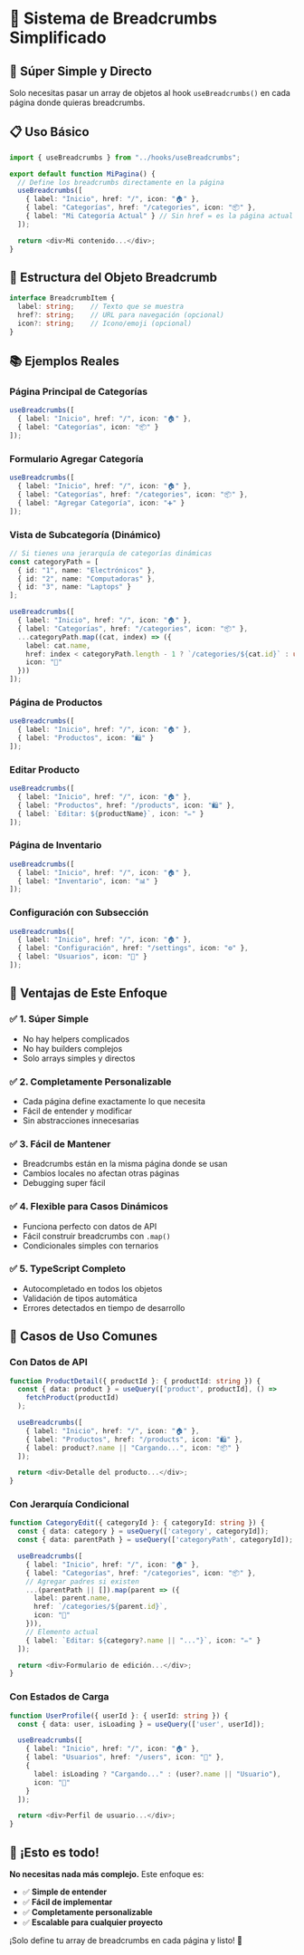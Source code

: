 # 🍞 Sistema de Breadcrumbs Simplificado

## 🎯 **Súper Simple y Directo**

Solo necesitas pasar un array de objetos al hook `useBreadcrumbs()` en cada página donde quieras breadcrumbs.

## 📋 Uso Básico

```typescript
import { useBreadcrumbs } from "../hooks/useBreadcrumbs";

export default function MiPagina() {
  // Define los breadcrumbs directamente en la página
  useBreadcrumbs([
    { label: "Inicio", href: "/", icon: "🏠" },
    { label: "Categorías", href: "/categories", icon: "📦" },
    { label: "Mi Categoría Actual" } // Sin href = es la página actual
  ]);

  return <div>Mi contenido...</div>;
}
```

## 🎨 Estructura del Objeto Breadcrumb

```typescript
interface BreadcrumbItem {
  label: string;    // Texto que se muestra
  href?: string;    // URL para navegación (opcional)
  icon?: string;    // Icono/emoji (opcional)
}
```

## 📚 Ejemplos Reales

### **Página Principal de Categorías**
```typescript
useBreadcrumbs([
  { label: "Inicio", href: "/", icon: "🏠" },
  { label: "Categorías", icon: "📦" }
]);
```

### **Formulario Agregar Categoría**
```typescript
useBreadcrumbs([
  { label: "Inicio", href: "/", icon: "🏠" },
  { label: "Categorías", href: "/categories", icon: "📦" },
  { label: "Agregar Categoría", icon: "➕" }
]);
```

### **Vista de Subcategoría (Dinámico)**
```typescript
// Si tienes una jerarquía de categorías dinámicas
const categoryPath = [
  { id: "1", name: "Electrónicos" },
  { id: "2", name: "Computadoras" },
  { id: "3", name: "Laptops" }
];

useBreadcrumbs([
  { label: "Inicio", href: "/", icon: "🏠" },
  { label: "Categorías", href: "/categories", icon: "📦" },
  ...categoryPath.map((cat, index) => ({
    label: cat.name,
    href: index < categoryPath.length - 1 ? `/categories/${cat.id}` : undefined,
    icon: "📁"
  }))
]);
```

### **Página de Productos**
```typescript
useBreadcrumbs([
  { label: "Inicio", href: "/", icon: "🏠" },
  { label: "Productos", icon: "🛍️" }
]);
```

### **Editar Producto**
```typescript
useBreadcrumbs([
  { label: "Inicio", href: "/", icon: "🏠" },
  { label: "Productos", href: "/products", icon: "🛍️" },
  { label: `Editar: ${productName}`, icon: "✏️" }
]);
```

### **Página de Inventario**
```typescript
useBreadcrumbs([
  { label: "Inicio", href: "/", icon: "🏠" },
  { label: "Inventario", icon: "📊" }
]);
```

### **Configuración con Subsección**
```typescript
useBreadcrumbs([
  { label: "Inicio", href: "/", icon: "🏠" },
  { label: "Configuración", href: "/settings", icon: "⚙️" },
  { label: "Usuarios", icon: "👥" }
]);
```

## 🚀 Ventajas de Este Enfoque

### ✅ **1. Súper Simple**
- No hay helpers complicados
- No hay builders complejos 
- Solo arrays simples y directos

### ✅ **2. Completamente Personalizable**
- Cada página define exactamente lo que necesita
- Fácil de entender y modificar
- Sin abstracciones innecesarias

### ✅ **3. Fácil de Mantener**
- Breadcrumbs están en la misma página donde se usan
- Cambios locales no afectan otras páginas
- Debugging super fácil

### ✅ **4. Flexible para Casos Dinámicos**
- Funciona perfecto con datos de API
- Fácil construir breadcrumbs con `.map()`
- Condicionales simples con ternarios

### ✅ **5. TypeScript Completo**
- Autocompletado en todos los objetos
- Validación de tipos automática
- Errores detectados en tiempo de desarrollo

## 🎯 Casos de Uso Comunes

### **Con Datos de API**
```typescript
function ProductDetail({ productId }: { productId: string }) {
  const { data: product } = useQuery(['product', productId], () => 
    fetchProduct(productId)
  );

  useBreadcrumbs([
    { label: "Inicio", href: "/", icon: "🏠" },
    { label: "Productos", href: "/products", icon: "🛍️" },
    { label: product?.name || "Cargando...", icon: "📦" }
  ]);

  return <div>Detalle del producto...</div>;
}
```

### **Con Jerarquía Condicional**
```typescript
function CategoryEdit({ categoryId }: { categoryId: string }) {
  const { data: category } = useQuery(['category', categoryId]);
  const { data: parentPath } = useQuery(['categoryPath', categoryId]);

  useBreadcrumbs([
    { label: "Inicio", href: "/", icon: "🏠" },
    { label: "Categorías", href: "/categories", icon: "📦" },
    // Agregar padres si existen
    ...(parentPath || []).map(parent => ({
      label: parent.name,
      href: `/categories/${parent.id}`,
      icon: "📁"
    })),
    // Elemento actual
    { label: `Editar: ${category?.name || "..."}`, icon: "✏️" }
  ]);

  return <div>Formulario de edición...</div>;
}
```

### **Con Estados de Carga**
```typescript
function UserProfile({ userId }: { userId: string }) {
  const { data: user, isLoading } = useQuery(['user', userId]);

  useBreadcrumbs([
    { label: "Inicio", href: "/", icon: "🏠" },
    { label: "Usuarios", href: "/users", icon: "👥" },
    { 
      label: isLoading ? "Cargando..." : (user?.name || "Usuario"), 
      icon: "👤" 
    }
  ]);

  return <div>Perfil de usuario...</div>;
}
```

## 🎉 **¡Esto es todo!**

**No necesitas nada más complejo.** Este enfoque es:

- ✅ **Simple de entender**
- ✅ **Fácil de implementar** 
- ✅ **Completamente personalizable**
- ✅ **Escalable para cualquier proyecto**

¡Solo define tu array de breadcrumbs en cada página y listo! 🚀
